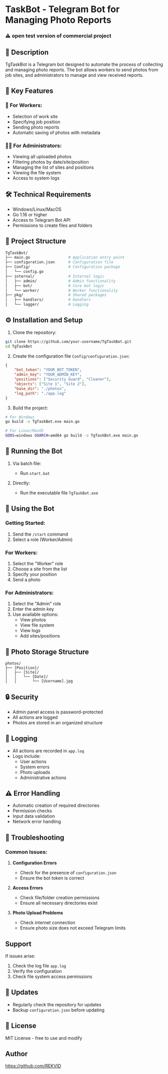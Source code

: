 
# TaskBot - Telegram Bot for Managing Photo Reports
### ⚠️ open test version of commercial project

## 📝 Description
TgTaskBot is a Telegram bot designed to automate the process of collecting and managing photo reports. 
The bot allows workers to send photos from job sites, and administrators to manage and view received reports.

## 🚀 Key Features

### 👷 For Workers:
- Selection of work site
- Specifying job position
- Sending photo reports
- Automatic saving of photos with metadata

### 👨‍💼 For Administrators:
- Viewing all uploaded photos
- Filtering photos by date/site/position
- Managing the list of sites and positions
- Viewing the file system
- Access to system logs

## 🛠 Technical Requirements

- Windows/Linux/MacOS
- Go 1.16 or higher
- Access to Telegram Bot API
- Permissions to create files and folders

## 📂 Project Structure

```bash
TgTaskBot/
├── main.go                 # Application entry point
├── configuration.json      # Configuration file
├── Config/                 # Configuration package
│   └── config.go
├── internal/               # Internal logic
│   ├── admin/              # Admin functionality
│   ├── bot/                # Core bot logic
│   └── worker/             # Worker functionality
├── pkg/                    # Shared packages
│   ├── handlers/           # Handlers
│   └── logger/             # Logging
```

## ⚙️ Installation and Setup

1. Clone the repository:
```bash
git clone https://github.com/your-username/TgTaskBot.git
cd TgTaskBot
```

2. Create the configuration file `Config/configuration.json`:
```json
{
    "bot_token": "YOUR_BOT_TOKEN",
    "admin_key": "YOUR_ADMIN_KEY",
    "positions": ["Security Guard", "Cleaner"],
    "objects": ["Site 1", "Site 2"],
    "base_dir": "./photos",
    "log_path": "./app.log"
}
```

3. Build the project:
```bash
# For Windows
go build -o TgTaskBot.exe main.go

# For Linux/MacOS
GOOS=windows GOARCH=amd64 go build -o TgTaskBot.exe main.go
```

## 🚀 Running the Bot

1. Via batch file:
   - Run `start.bat`

2. Directly:
   - Run the executable file `TgTaskBot.exe`

## 📱 Using the Bot

### Getting Started:
1. Send the `/start` command
2. Select a role (Worker/Admin)

### For Workers:
1. Select the "Worker" role
2. Choose a site from the list
3. Specify your position
4. Send a photo

### For Administrators:
1. Select the "Admin" role
2. Enter the admin key
3. Use available options:
   - View photos
   - View file system
   - View logs
   - Add sites/positions

## 📁 Photo Storage Structure

```
photos/
├── [Position]/
│   ├── [Site]/
│   │   └── [Date]/
│   │       └── [Username].jpg
```

## 🔒 Security
- Admin panel access is password-protected
- All actions are logged
- Photos are stored in an organized structure

## 📝 Logging
- All actions are recorded in `app.log`
- Logs include:
  - User actions
  - System errors
  - Photo uploads
  - Administrative actions

## ⚠️ Error Handling
- Automatic creation of required directories
- Permission checks
- Input data validation
- Network error handling

## 🔧 Troubleshooting

### Common Issues:

1. **Configuration Errors**
   - Check for the presence of `configuration.json`
   - Ensure the bot token is correct

2. **Access Errors**
   - Check file/folder creation permissions
   - Ensure all necessary directories exist

3. **Photo Upload Problems**
   - Check internet connection
   - Ensure photo size does not exceed Telegram limits

## Support
If issues arise:
1. Check the log file `app.log`
2. Verify the configuration
3. Check file system access permissions

## 🔄 Updates
- Regularly check the repository for updates
- Backup `configuration.json` before updating

## 📜 License
MIT License - free to use and modify

## Author
https://github.com/REKVID
